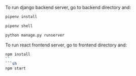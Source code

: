 To run django backend server, go to backend directory and:
```sh
pipenv install
```
```sh
pipenv shell
```
```sh
python manage.py runserver
```

To run react frontend server, go to frontend directory and:
```sh
npm install
``
```sh
npm start
```
